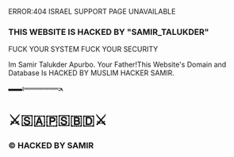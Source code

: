 ERROR:404
ISRAEL SUPPORT PAGE UNAVAILABLE

### THIS WEBSITE IS HACKED BY "SAMIR_TALUKDER"

 FUCK YOUR SYSTEM
 FUCK YOUR SECURITY 

Im Samir Talukder Apurbo. Your Father!This Website's Domain and Database Is HACKED BY MUSLIM HACKER SAMIR.

▬▬ι═══════ﺤ
# ⚔️🇸🇦🇵🇸🇧🇩⚔️

### © HACKED BY SAMIR 
